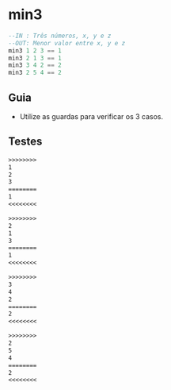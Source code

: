 # min3

```hs
--IN : Três números, x, y e z
--OUT: Menor valor entre x, y e z
min3 1 2 3 == 1
min3 2 1 3 == 1
min3 3 4 2 == 2
min3 2 5 4 == 2
```

## Guia

- Utilize as guardas para verificar os 3 casos.

## Testes

```txt
>>>>>>>>
1
2
3
========
1
<<<<<<<<

>>>>>>>>
2
1
3
========
1
<<<<<<<<

>>>>>>>>
3
4
2
========
2
<<<<<<<<

>>>>>>>>
2
5
4
========
2
<<<<<<<<

```
